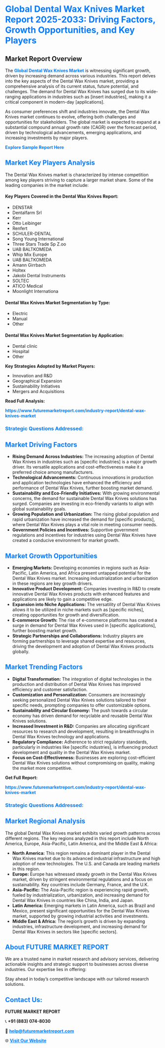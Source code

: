 <h1 style="color: #007BFF;">Global Dental Wax Knives Market Report 2025-2033: Driving Factors, Growth Opportunities, and Key Players</h1>

<section id="overview">
<h2>Market Report Overview</h2>
<p>The <a href="https://www.futuremarketreport.com/industry-report/dental-wax-knives-market" style="color: #007BFF; text-decoration: none;"><strong>Global Dental Wax Knives Market</strong></a> is witnessing significant growth, driven by increasing demand across various industries. This report delves into the key aspects of the Dental Wax Knives market, providing a comprehensive analysis of its current status, future potential, and challenges. The demand for Dental Wax Knives has surged due to its wide-ranging applications in industries such as [insert industries], making it a critical component in modern-day [applications].</p>
<p>As consumer preferences shift and industries innovate, the Dental Wax Knives market continues to evolve, offering both challenges and opportunities for stakeholders. The global market is expected to expand at a substantial compound annual growth rate (CAGR) over the forecast period, driven by technological advancements, emerging applications, and increasing investments by major players.</p>
</section>

<section id="overview">
<p><a href="https://www.futuremarketreport.com/request-sample/reportId=48533" style="color: #007BFF; text-decoration: none;"><strong>Explore Sample Report Here</strong></a></p>
</section>

<section id="key-players">
<h2 style="color: #007BFF;">Market Key Players Analysis</h2>
<p>The Dental Wax Knives market is characterized by intense competition among key players striving to capture a larger market share. Some of the leading companies in the market include:</p>
<h4>Key Players Covered in the Dental Wax Knives Report:</h4>
<ul><li>DENSTAR</li><li>Dentalfarm Srl</li><li>Kerr</li><li>Otto Leibinger</li><li>Renfert</li><li>SCHULER-DENTAL</li><li>Song Young International</li><li>Three Stars Trade Sp Z.oo</li><li>UAB BALTKOMEDA</li><li>Whip Mix Europe</li><li>UAB BALTKOMEDA</li><li>Amann Girrbach</li><li>Holtex</li><li>Jakobi Dental Instruments</li><li>SOLTEC</li><li>ATICO Medical</li><li>Moonlight Internationa</li></ul>
<h4>Dental Wax Knives Market Segmentation by Type:</h4>
<ul><li>Electric</li><li>Manual</li><li>Other</li></ul>

<h4>Dental Wax Knives Market Segmentation by Application:</h4>
<ul><li>Dental clinic</li><li>Hospital</li><li>Other</li></ul>
<p><strong>Key Strategies Adopted by Market Players:</strong></p>
<ul>
<li>Innovation and R&D</li>
<li>Geographical Expansion</li>
<li>Sustainability Initiatives</li>
<li>Mergers and Acquisitions</li>
</ul>
</section>

<section>
<p><strong>Read Full Analysis: </strong></p><a href="https://www.futuremarketreport.com/industry-report/dental-wax-knives-market" style="color: #007BFF; text-decoration: none;"><strong>https://www.futuremarketreport.com/industry-report/dental-wax-knives-market</strong></a>
<h3 style="color: #007BFF;">Strategic Questions Addressed:</h3>
</section>

<section id="driving-factors">
<h2 style="color: #007BFF;">Market Driving Factors</h2>
<ul>
<li><strong>Rising Demand Across Industries:</strong> The increasing adoption of Dental Wax Knives in industries such as [specific industries] is a major growth driver. Its versatile applications and cost-effectiveness make it a preferred choice among manufacturers.</li>
<li><strong>Technological Advancements:</strong> Continuous innovations in production and application technologies have enhanced the efficiency and performance of Dental Wax Knives, further boosting market demand.</li>
<li><strong>Sustainability and Eco-Friendly Initiatives:</strong> With growing environmental concerns, the demand for sustainable Dental Wax Knives solutions has surged. Companies are investing in eco-friendly variants to align with global sustainability goals.</li>
<li><strong>Growing Population and Urbanization:</strong> The rising global population and rapid urbanization have increased the demand for [specific products], where Dental Wax Knives plays a vital role in meeting consumer needs.</li>
<li><strong>Government Policies and Incentives:</strong> Supportive government regulations and incentives for industries using Dental Wax Knives have created a conducive environment for market growth.</li>
</ul>
</section>

<section id="growth-opportunities">
<h2 style="color: #007BFF;">Market Growth Opportunities</h2>
<ul>
<li><strong>Emerging Markets:</strong> Developing economies in regions such as Asia-Pacific, Latin America, and Africa present untapped potential for the Dental Wax Knives market. Increasing industrialization and urbanization in these regions are key growth drivers.</li>
<li><strong>Innovative Product Development:</strong> Companies investing in R&D to create innovative Dental Wax Knives products with enhanced features and applications are likely to gain a competitive edge.</li>
<li><strong>Expansion into Niche Applications:</strong> The versatility of Dental Wax Knives allows it to be utilized in niche markets such as [specific niches], creating opportunities for growth and diversification.</li>
<li><strong>E-commerce Growth:</strong> The rise of e-commerce platforms has created a surge in demand for Dental Wax Knives used in [specific applications], further boosting market growth.</li>
<li><strong>Strategic Partnerships and Collaborations:</strong> Industry players are forming partnerships to leverage shared expertise and resources, driving the development and adoption of Dental Wax Knives products globally.</li>
</ul>
</section>

<section id="trending-factors">
<h2 style="color: #007BFF;">Market Trending Factors</h2>
<ul>
<li><strong>Digital Transformation:</strong> The integration of digital technologies in the production and distribution of Dental Wax Knives has improved efficiency and customer satisfaction.</li>
<li><strong>Customization and Personalization:</strong> Consumers are increasingly seeking personalized Dental Wax Knives solutions tailored to their specific needs, prompting companies to offer customizable options.</li>
<li><strong>Sustainability and Circular Economy:</strong> The push towards a circular economy has driven demand for recyclable and reusable Dental Wax Knives solutions.</li>
<li><strong>Increased Investment in R&D:</strong> Companies are allocating significant resources to research and development, resulting in breakthroughs in Dental Wax Knives technology and applications.</li>
<li><strong>Regulatory Compliance:</strong> Adherence to strict regulatory standards, particularly in industries like [specific industries], is influencing product development and quality in the Dental Wax Knives market.</li>
<li><strong>Focus on Cost-Effectiveness:</strong> Businesses are exploring cost-efficient Dental Wax Knives solutions without compromising on quality, making the market more competitive.</li>
</ul>
</section>

<section>
<p><strong>Get Full Report: </strong></p><a href="https://www.futuremarketreport.com/industry-report/dental-wax-knives-market" style="color: #007BFF; text-decoration: none;"><strong>https://www.futuremarketreport.com/industry-report/dental-wax-knives-market</strong></a>
<h3 style="color: #007BFF;">Strategic Questions Addressed:</h3>
</section>


<section id="regional-analysis">
<h2 style="color: #007BFF;">Market Regional Analysis</h2>
<p>The global Dental Wax Knives market exhibits varied growth patterns across different regions. The key regions analyzed in this report include North America, Europe, Asia-Pacific, Latin America, and the Middle East & Africa:</p>
<ul>
<li><strong>North America:</strong> This region remains a dominant player in the Dental Wax Knives market due to its advanced industrial infrastructure and high adoption of new technologies. The U.S. and Canada are leading markets in this region.</li>
<li><strong>Europe:</strong> Europe has witnessed steady growth in the Dental Wax Knives market, driven by stringent environmental regulations and a focus on sustainability. Key countries include Germany, France, and the U.K.</li>
<li><strong>Asia-Pacific:</strong> The Asia-Pacific region is experiencing rapid growth, fueled by industrialization, urbanization, and increasing demand for Dental Wax Knives in countries like China, India, and Japan.</li>
<li><strong>Latin America:</strong> Emerging markets in Latin America, such as Brazil and Mexico, present significant opportunities for the Dental Wax Knives market, supported by growing industrial activities and investments.</li>
<li><strong>Middle East & Africa:</strong> The region’s growth is driven by expanding industries, infrastructure development, and increasing demand for Dental Wax Knives in sectors like [specific sectors].</li>
</ul>
</section>

<footer>
<h2 style="color: #007BFF;">About FUTURE MARKET REPORT</h2>
<p>We are a trusted name in market research and advisory services, delivering actionable insights and strategic support to businesses across diverse industries. Our expertise lies in offering:</p>

<p>Stay ahead in today’s competitive landscape with our tailored research solutions.</p>

<h2 style="color: #007BFF;">Contact Us:</h2>
<p><strong>FUTURE MARKET REPORT</strong></p>
<p>📞 <strong>+91 (883) 074-8030</strong></p>
<p>📧 <strong><a href="mailto:help@futuremarketreport.com" style="color: #007BFF;">help@futuremarketreport.com</a></strong></p>
<p>🌐 <strong><a href="https://www.futuremarketreport.com/" style="color: #007BFF;">Visit Our Website</a></strong></p>
</footer>